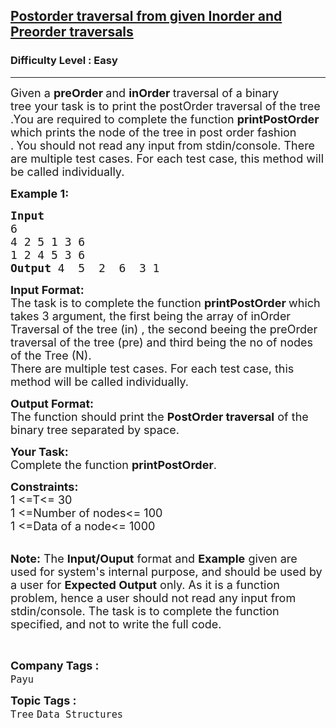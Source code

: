 <h2><a href="https://practice.geeksforgeeks.org/problems/postorder-traversal-from-given-inorder-and-preorder-traversals/1">Postorder traversal from given Inorder and Preorder traversals</a></h2><h3>Difficulty Level : Easy</h3><hr><div class="problems_problem_content__Xm_eO"><p><span style="font-size:18px">Given a <strong>preOrder </strong>and <strong>inOrder </strong>traversal of a binary tree&nbsp;your task is to print the postOrder traversal of the tree .You are required to complete the function <strong>printPostOrder</strong><strong> </strong>which prints the node of the tree in post order fashion .<strong>&nbsp;</strong>You should not read any input from stdin/console.&nbsp;There are multiple test cases. For each test case, this method will be called individually.</span></p>

<p><span style="font-size:18px"><strong>Example 1:</strong></span></p>

<pre><span style="font-size:18px"><strong>Input</strong>
6
4 2 5 1 3 6
1 2 4 5 3 6</span>
<span style="font-size:18px"><strong>Output </strong>4  5  2  6  3 1</span></pre>

<p><span style="font-size:18px"><strong>Input Format:</strong><br>
The task is to complete the function&nbsp;<strong>printPostOrder&nbsp;</strong>which takes 3&nbsp;argument, the first being the array of inOrder Traversal of the tree (in) , the second beeing the preOrder traversal of the tree (pre) and third being the no of nodes of the Tree (N).<br>
There are multiple test cases. For each test case, this method will be called individually.</span></p>

<p><span style="font-size:18px"><strong>Output Format:</strong><br>
The function should print the <strong>PostOrder traversal</strong> of the binary tree separated by space.</span></p>

<p><strong><span style="font-size:18px">Your Task:</span></strong><br>
<span style="font-size:18px">Complete the function <strong>printPostOrder</strong>.</span></p>

<p><span style="font-size:18px"><strong>Constraints:</strong><br>
1 &lt;=T&lt;= 30<br>
1 &lt;=Number of nodes&lt;= 100<br>
1 &lt;=Data of a node&lt;= 1000</span></p>

<p><br>
<span style="font-size:18px"><strong>Note:</strong>&nbsp;The&nbsp;<strong>Input/Ouput</strong>&nbsp;format and&nbsp;<strong>Example</strong>&nbsp;given are used for system's internal purpose, and should be used by a user for&nbsp;<strong>Expected Output</strong>&nbsp;only. As it is a function problem, hence a user should not read any input from stdin/console. The task is to complete the function specified, and not to write the full code.</span></p>

<p>&nbsp;</p>
</div><p><span style=font-size:18px><strong>Company Tags : </strong><br><code>Payu</code>&nbsp;<br><p><span style=font-size:18px><strong>Topic Tags : </strong><br><code>Tree</code>&nbsp;<code>Data Structures</code>&nbsp;